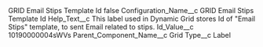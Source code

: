 <?xml version="1.0" encoding="UTF-8"?>
<CustomMetadata xmlns="http://soap.sforce.com/2006/04/metadata" xmlns:xsi="http://www.w3.org/2001/XMLSchema-instance" xmlns:xsd="http://www.w3.org/2001/XMLSchema">
    <label>GRID Email Stips Template Id</label>
    <protected>false</protected>
    <values>
        <field>Configuration_Name__c</field>
        <value xsi:type="xsd:string">GRID Email Stips Template Id</value>
    </values>
    <values>
        <field>Help_Text__c</field>
        <value xsi:type="xsd:string">This label used in Dynamic Grid stores Id of &quot;Email Stips&quot; template, to sent Email related to stips.</value>
    </values>
    <values>
        <field>Id_Value__c</field>
        <value xsi:type="xsd:string">10190000004sWVs</value>
    </values>
    <values>
        <field>Parent_Component_Name__c</field>
        <value xsi:type="xsd:string">Grid</value>
    </values>
    <values>
        <field>Type__c</field>
        <value xsi:type="xsd:string">Label</value>
    </values>
</CustomMetadata>
